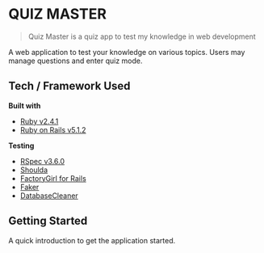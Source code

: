 # QUIZ MASTER
> Quiz Master is a quiz app to test my knowledge in web development

A web application to test your knowledge on various topics. Users may manage questions and enter quiz mode.

## Tech / Framework Used

<b>Built with</b>
- [Ruby v2.4.1](https://www.ruby-lang.org/en/)
- [Ruby on Rails v5.1.2](http://rubyonrails.org/)

<b>Testing</b>
- [RSpec v3.6.0](https://github.com/rspec/rspec-rails)
- [Shoulda](https://github.com/thoughtbot/shoulda)
- [FactoryGirl for Rails](https://github.com/thoughtbot/factory_girl_rails)
- [Faker](https://github.com/stympy/faker)
- [DatabaseCleaner](https://github.com/DatabaseCleaner/database_cleaner)

## Getting Started

A quick introduction to get the application started.

